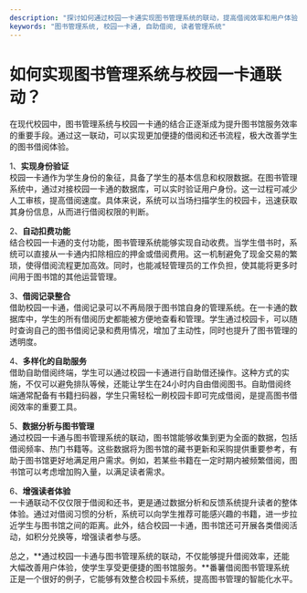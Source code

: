 ```yaml
---
description: "探讨如何通过校园一卡通实现图书管理系统的联动，提高借阅效率和用户体验。"
keywords: "图书管理系统, 校园一卡通, 自助借阅, 读者管理系统"
---
```

# 如何实现图书管理系统与校园一卡通联动？

在现代校园中，图书管理系统与校园一卡通的结合正逐渐成为提升图书馆服务效率的重要手段。通过这一联动，可以实现更加便捷的借阅和还书流程，极大改善学生的图书借阅体验。

1、**实现身份验证**  
校园一卡通作为学生身份的象征，具备了学生的基本信息和权限数据。在图书管理系统中，通过对接校园一卡通的数据库，可以实时验证用户身份。这一过程可减少人工审核，提高借阅速度。具体来说，系统可以当场扫描学生的校园卡，迅速获取其身份信息，从而进行借阅权限的判断。

2、**自动扣费功能**  
结合校园一卡通的支付功能，图书管理系统能够实现自动收费。当学生借书时，系统可以直接从一卡通内扣除相应的押金或借阅费用。这一机制避免了现金交易的繁琐，使得借阅流程更加高效。同时，也能减轻管理员的工作负担，使其能将更多时间用于图书馆的其他运营管理。

3、**借阅记录整合**  
借助校园一卡通，借阅记录可以不再局限于图书馆自身的管理系统。在一卡通的数据库中，学生的所有借阅历史都能被方便地查看和管理。学生通过校园卡，可以随时查询自己的图书借阅记录和费用情况，增加了主动性，同时也提升了图书管理的透明度。

4、**多样化的自助服务**  
借助自助借阅终端，学生可以通过校园一卡通进行自助借还操作。这种方式的实施，不仅可以避免排队等候，还能让学生在24小时内自由借阅图书。自助借阅终端通常配备有书籍扫码器，学生只需轻松一刷校园卡即可完成借阅，是提高图书借阅效率的重要工具。

5、**数据分析与图书管理**  
通过校园一卡通与图书管理系统的联动，图书馆能够收集到更为全面的数据，包括借阅频率、热门书籍等。这些数据将为图书馆的藏书更新和采购提供重要参考，有助于图书馆更好地满足用户需求。例如，若某些书籍在一定时期内被频繁借阅，图书馆可以考虑增加购入量，以满足读者需求。

6、**增强读者体验**  
一卡通联动不仅仅限于借阅和还书，更是通过数据分析和反馈系统提升读者的整体体验。通过对借阅习惯的分析，系统可以向学生推荐可能感兴趣的书籍，进一步拉近学生与图书馆之间的距离。此外，结合校园一卡通，图书馆还可开展各类借阅活动，如积分兑换等，增强读者参与感。

总之，**通过校园一卡通与图书管理系统的联动，不仅能够提升借阅效率，还能大幅改善用户体验，使学生享受更便捷的图书馆服务。**番薯借阅图书管理系统正是一个很好的例子，它能够有效整合校园卡系统，提高图书管理的智能化水平。
